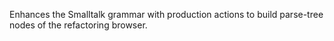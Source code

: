 Enhances the Smalltalk grammar with production actions to build parse-tree nodes of the refactoring browser.